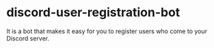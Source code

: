 # discord-user-registration-bot
It is a bot that makes it easy for you to register users who come to your Discord server.
